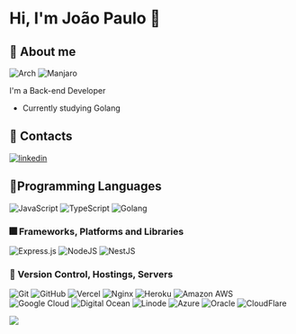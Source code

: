 
# Hi, I'm João Paulo 👋


## 🚀 About me

![Arch](https://img.shields.io/badge/Arch%20Linux-1793D1?logo=arch-linux&logoColor=fff&style=for-the-badge)
![Manjaro](https://img.shields.io/badge/Manjaro-35BF5C?style=for-the-badge&logo=Manjaro&logoColor=white)

I'm a Back-end Developer

- Currently studying Golang


## 📔 Contacts

[![linkedin](https://img.shields.io/badge/linkedin-0A66C2?style=for-the-badge&logo=linkedin&logoColor=white)](https://www.linkedin.com/in/joaopdsilvadias/)

## 📍Programming Languages

![JavaScript](https://img.shields.io/badge/JavaScript-323330?style=for-the-badge&logo=javascript&logoColor=F7DF1E)
![TypeScript](https://img.shields.io/badge/TypeScript-007ACC?style=for-the-badge&logo=typescript&logoColor=white)
![Golang](https://img.shields.io/badge/Go-00ADD8?style=for-the-badge&logo=go&logoColor=white)

### 🎆 Frameworks, Platforms and Libraries
  
 ![Express.js](https://img.shields.io/badge/express.js-%23404d59.svg?style=for-the-badge&logo=express&logoColor=%2361DAFB)
 ![NodeJS](https://img.shields.io/badge/node.js-6DA55F?style=for-the-badge&logo=node.js&logoColor=white)
 ![NestJS](https://img.shields.io/badge/nestjs-E0234E?style=for-the-badge&logo=nestjs&logoColor=white)
### 🚀 Version Control, Hostings, Servers
  
 ![Git](https://img.shields.io/badge/git-%23F05033.svg?style=for-the-badge&logo=git&logoColor=white)
 ![GitHub](https://img.shields.io/badge/github-%23121011.svg?style=for-the-badge&logo=github&logoColor=white)
 ![Vercel](https://img.shields.io/badge/vercel-%23000000.svg?style=for-the-badge&logo=vercel&logoColor=white)
 ![Nginx](https://img.shields.io/badge/nginx-%23009639.svg?style=for-the-badge&logo=nginx&logoColor=white)
 ![Heroku](https://img.shields.io/badge/heroku-%23430098.svg?style=for-the-badge&logo=heroku&logoColor=white)
 ![Amazon AWS](https://img.shields.io/badge/Amazon_AWS-FF9900?style=for-the-badge&logo=amazonaws&logoColor=white)
 ![Google Cloud](https://img.shields.io/badge/Google_Cloud-4285F4?style=for-the-badge&logo=google-cloud&logoColor=white)
 ![Digital Ocean](https://img.shields.io/badge/Digital_Ocean-0080FF?style=for-the-badge&logo=DigitalOcean&logoColor=white)
 ![Linode](https://img.shields.io/badge/Linode-00A95C?style=for-the-badge&logo=Linode&logoColor=white)
 ![Azure](https://img.shields.io/badge/microsoft%20azure-0089D6?style=for-the-badge&logo=microsoft-azure&logoColor=white)
 ![Oracle](https://img.shields.io/badge/Oracle-F80000?style=for-the-badge&logo=oracle&logoColor=black)
 ![CloudFlare](https://img.shields.io/badge/Cloudflare-F38020?style=for-the-badge&logo=Cloudflare&logoColor=white)

  <picture>
  <source
    srcset="https://github-readme-stats.vercel.app/api?username=joaopdsilvadias&show_icons=true&theme=dark"
    media="(prefers-color-scheme: dark)"
  />
  <source
    srcset="https://github-readme-stats.vercel.app/api?username=joaopdsilvadias&show_icons=true"
    media="(prefers-color-scheme: light), (prefers-color-scheme: no-preference)"
  />
  <img src="https://github-readme-stats.vercel.app/api?username=joaopdsilvadias&show_icons=true" />
</picture>
